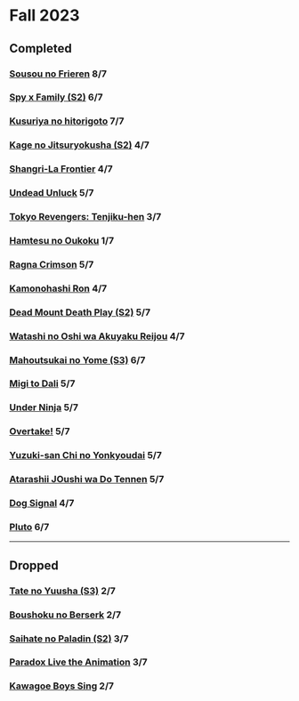 # Fall 2023

## Completed

### [Sousou no Frieren](https://myanimelist.net/anime/52991/Sousou_no_Frieren) 8/7

### [Spy x Family (S2)](https://myanimelist.net/anime/53887/Spy_x_Family_Season_2) 6/7

### [Kusuriya no hitorigoto](https://myanimelist.net/anime/54492/Kusuriya_no_Hitorigoto) 7/7

### [Kage no Jitsuryokusha (S2)](https://myanimelist.net/anime/54595/Kage_no_Jitsuryokusha_ni_Naritakute_2nd_Season) 4/7

### [Shangri-La Frontier](https://myanimelist.net/anime/52347/Shangri-La_Frontier__Kusoge_Hunter_Kamige_ni_Idoman_to_su) 4/7

### [Undead Unluck](https://myanimelist.net/anime/52741/Undead_Unluck) 5/7

### [Tokyo Revengers: Tenjiku-hen](https://myanimelist.net/anime/54918/Tokyo_Revengers__Tenjiku-hen) 3/7

### [Hamtesu no Oukoku](https://myanimelist.net/anime/54362/Hametsu_no_Oukoku) 1/7

### [Ragna Crimson](https://myanimelist.net/anime/51297/Ragna_Crimson) 5/7

### [Kamonohashi Ron](https://myanimelist.net/anime/53879/Kamonohashi_Ron_no_Kindan_Suiri) 4/7

### [Dead Mount Death Play (S2)](https://myanimelist.net/anime/54743/Dead_Mount_Death_Play_Part_2) 5/7

### [Watashi no Oshi wa Akuyaku Reijou](https://myanimelist.net/anime/53833/Watashi_no_Oshi_wa_Akuyaku_Reijou) 4/7

### [Mahoutsukai no Yome (S3)](https://myanimelist.net/anime/55742/Mahoutsukai_no_Yome_Season_2_Part_2) 6/7

### [Migi to Dali](https://myanimelist.net/anime/50586/Migi_to_Dali) 5/7

### [Under Ninja](https://myanimelist.net/anime/49766/Under_Ninja) 5/7

### [Overtake!](https://myanimelist.net/anime/54301/Overtake) 5/7

### [Yuzuki-san Chi no Yonkyoudai](https://myanimelist.net/anime/55153/Yuzuki-san_Chi_no_Yonkyoudai) 5/7

### [Atarashii JOushi wa Do Tennen](https://myanimelist.net/anime/55310/Atarashii_Joushi_wa_Do_Tennen) 5/7

### [Dog Signal](https://myanimelist.net/anime/54294/Dog_Signal) 4/7

### [Pluto](https://myanimelist.net/anime/35737/Pluto) 6/7

---

## Dropped 

### [Tate no Yuusha (S3)](https://myanimelist.net/anime/40357/Tate_no_Yuusha_no_Nariagari_Season_3) 2/7

### [Boushoku no Berserk](https://myanimelist.net/anime/53439/Boushoku_no_Berserk) 2/7

### [Saihate no Paladin (S2)](https://myanimelist.net/anime/50664/Saihate_no_Paladin__Tetsusabi_no_Yama_no_Ou) 3/7

### [Paradox Live the Animation](https://myanimelist.net/anime/51956/Paradox_Live_the_Animation) 3/7

### [Kawagoe Boys Sing](https://myanimelist.net/anime/54638/Kawagoe_Boys_Sing) 2/7





